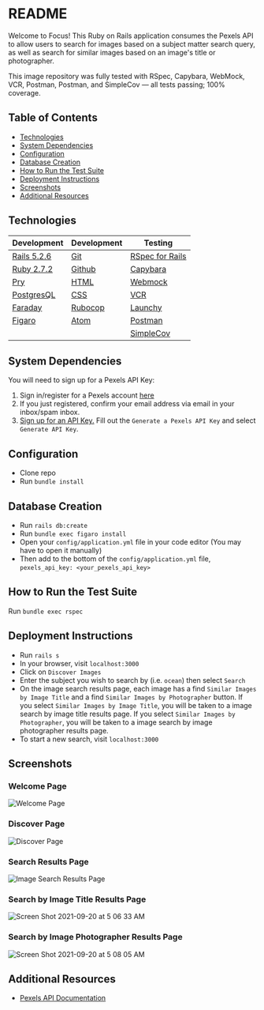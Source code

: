 # README

Welcome to Focus! This Ruby on Rails application consumes the Pexels API to allow users to search for images based on a subject matter search query, as well as search for similar images based on an image's title or photographer.

This image repository was fully tested with RSpec, Capybara, WebMock, VCR, Postman, Postman, and SimpleCov — all tests passing; 100% coverage.

## Table of Contents
- [Technologies](#technologies)
- [System Dependencies](#system-dependencies)
- [Configuration](#configuration)
- [Database Creation](#database-creation)
- [How to Run the Test Suite](#how-to-run-the-test-suite)
- [Deployment Instructions](#deployment-instructions)
- [Screenshots](#screenshots)
- [Additional Resources](#additional-resources)

## Technologies
|Development|Development|Testing
|--- |--- |--- |
|[Rails 5.2.6](https://rubygems.org/gems/rails/versions/5.2.6)|[Git](https://git-scm.com/book/en/v2/Getting-Started-First-Time-Git-Setup)|[RSpec for Rails](https://github.com/rspec/rspec-rails)
|[Ruby 2.7.2](https://www.ruby-lang.org/en/downloads/)|[Github](https://desktop.github.com/)|[Capybara](https://github.com/teamcapybara/capybara)
|[Pry](https://rubygems.org/gems/pry/versions/0.10.3)|[HTML](https://developer.mozilla.org/en-US/docs/Web/HTML)|[Webmock](https://github.com/bblimke/webmock)
|[PostgresQL](https://www.postgresql.org/)|[CSS](https://developer.mozilla.org/en-US/docs/Web/CSS)|[VCR](https://github.com/vcr/vcr)
|[Faraday](https://github.com/lostisland/faraday)|[Rubocop](https://rubygems.org/gems/rubocop/versions/0.39.0)|[Launchy](https://rubygems.org/gems/launchy/versions/2.4.3)
|[Figaro](https://github.com/laserlemon/figaro)|[Atom](https://atom.io/)|[Postman](https://www.postman.com/product/rest-client/)
|||[SimpleCov](https://rubygems.org/gems/simplecov/versions/0.12.0)

## System Dependencies
You will need to sign up for a Pexels API Key:
1. Sign in/register for a Pexels account [here](https://www.pexels.com/join/)
2. If you just registered, confirm your email address via email in your inbox/spam inbox.
3. [Sign up for an API Key.](https://www.pexels.com/api/new/) Fill out the `Generate a Pexels API Key` and select `Generate API Key`.

## Configuration
- Clone repo
- Run `bundle install`

## Database Creation
- Run `rails db:create`
- Run `bundle exec figaro install`
- Open your `config/application.yml` file in your code editor (You may have to open it manually)
- Then add to the bottom of the `config/application.yml` file, `pexels_api_key: <your_pexels_api_key>`

<!-- * Database initialization -->

## How to Run the Test Suite
Run `bundle exec rspec`

<!-- * Services (job queues, cache servers, search engines, etc.) -->

## Deployment Instructions
- Run `rails s`
- In your browser, visit `localhost:3000`
- Click on `Discover Images`
- Enter the subject you wish to search by (i.e. `ocean`) then select `Search`
- On the image search results page, each image has a find `Similar Images by Image Title` and a find `Similar Images by Photographer` button. If you select `Similar Images by Image Title`, you will be taken to a image search by image title results page. If you select `Similar Images by Photographer`, you will be taken to a image search by image photographer results page.
- To start a new search, visit `localhost:3000`

## Screenshots
### Welcome Page
![Welcome Page](https://user-images.githubusercontent.com/81220681/133979222-e1d6ee89-053f-4ae9-aa97-d22dd9f4e42c.png)
### Discover Page
![Discover Page](https://user-images.githubusercontent.com/81220681/133979225-a17c90e4-6b7c-45b5-bd57-f9bdc16c654b.png)
### Search Results Page
![Image Search Results Page](https://user-images.githubusercontent.com/81220681/134067729-3e327d0d-7190-4503-92ac-f564abe35a81.png)
### Search by Image Title Results Page
![Screen Shot 2021-09-20 at 5 06 33 AM](https://user-images.githubusercontent.com/81220681/134067732-3c70d7c7-2085-469f-94ea-ab021bfb5e5c.png)
### Search by Image Photographer Results Page
![Screen Shot 2021-09-20 at 5 08 05 AM](https://user-images.githubusercontent.com/81220681/134067737-0f44360a-855b-431e-8935-d1a869222197.png)

## Additional Resources
- [Pexels API Documentation](https://www.pexels.com/api/documentation/)

